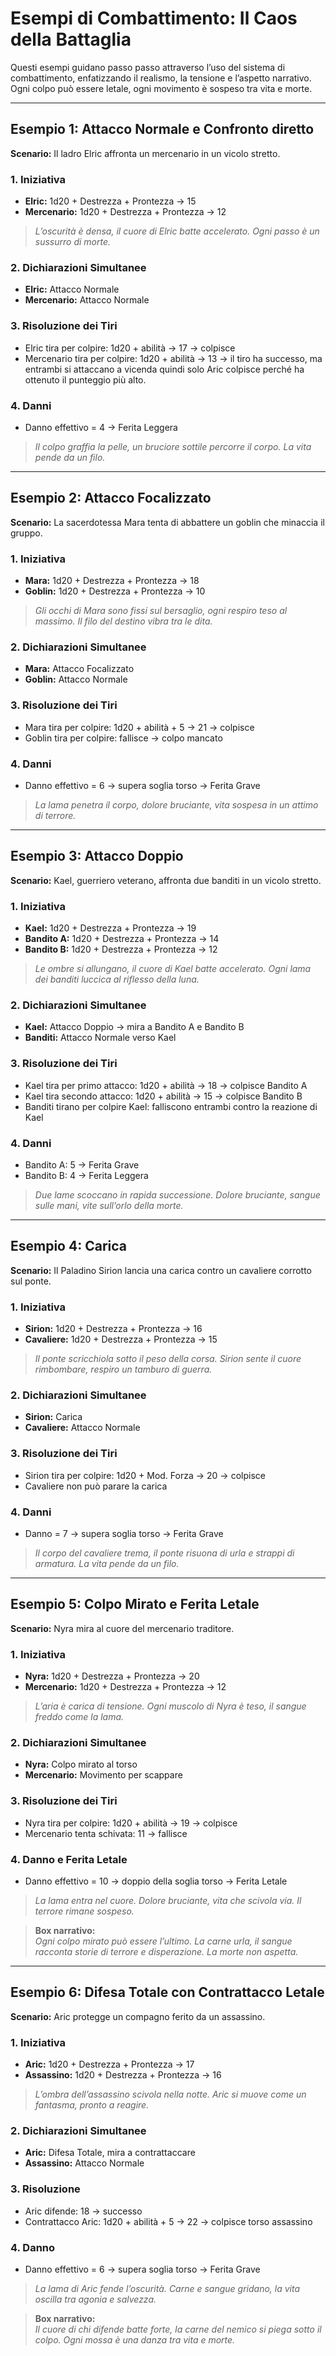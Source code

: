 # Esempi di Combattimento: Il Caos della Battaglia
Questi esempi guidano passo passo attraverso l’uso del sistema di combattimento, enfatizzando il realismo, la tensione e l’aspetto narrativo. Ogni colpo può essere letale, ogni movimento è sospeso tra vita e morte.

---

## Esempio 1: Attacco Normale e Confronto diretto

**Scenario:** Il ladro Elric affronta un mercenario in un vicolo stretto.  

### 1. Iniziativa
- **Elric:** 1d20 + Destrezza + Prontezza → 15  
- **Mercenario:** 1d20 + Destrezza + Prontezza → 12  

> *L’oscurità è densa, il cuore di Elric batte accelerato. Ogni passo è un sussurro di morte.*

### 2. Dichiarazioni Simultanee
- **Elric:** Attacco Normale  
- **Mercenario:** Attacco Normale  

### 3. Risoluzione dei Tiri
- Elric tira per colpire: 1d20 + abilità → 17 → colpisce  
- Mercenario tira per colpire: 1d20 + abilità → 13 → il tiro ha successo, ma entrambi si attaccano a vicenda quindi solo Aric colpisce perché ha ottenuto il punteggio più alto.  

### 4. Danni
- Danno effettivo = 4 → Ferita Leggera  

> *Il colpo graffia la pelle, un bruciore sottile percorre il corpo. La vita pende da un filo.*

---

## Esempio 2: Attacco Focalizzato

**Scenario:** La sacerdotessa Mara tenta di abbattere un goblin che minaccia il gruppo.  

### 1. Iniziativa
- **Mara:** 1d20 + Destrezza + Prontezza → 18  
- **Goblin:** 1d20 + Destrezza + Prontezza → 10  

> *Gli occhi di Mara sono fissi sul bersaglio, ogni respiro teso al massimo. Il filo del destino vibra tra le dita.*

### 2. Dichiarazioni Simultanee
- **Mara:** Attacco Focalizzato  
- **Goblin:** Attacco Normale  

### 3. Risoluzione dei Tiri
- Mara tira per colpire: 1d20 + abilità + 5 → 21 → colpisce  
- Goblin tira per colpire: fallisce → colpo mancato  

### 4. Danni
- Danno effettivo = 6 → supera soglia torso → Ferita Grave  

> *La lama penetra il corpo, dolore bruciante, vita sospesa in un attimo di terrore.*

---

## Esempio 3: Attacco Doppio

**Scenario:** Kael, guerriero veterano, affronta due banditi in un vicolo stretto.  

### 1. Iniziativa
- **Kael:** 1d20 + Destrezza + Prontezza → 19  
- **Bandito A:** 1d20 + Destrezza + Prontezza → 14  
- **Bandito B:** 1d20 + Destrezza + Prontezza → 12  

> *Le ombre si allungano, il cuore di Kael batte accelerato. Ogni lama dei banditi luccica al riflesso della luna.*

### 2. Dichiarazioni Simultanee
- **Kael:** Attacco Doppio → mira a Bandito A e Bandito B  
- **Banditi:** Attacco Normale verso Kael  

### 3. Risoluzione dei Tiri
- Kael tira per primo attacco: 1d20 + abilità → 18 → colpisce Bandito A  
- Kael tira secondo attacco: 1d20 + abilità → 15 → colpisce Bandito B  
- Banditi tirano per colpire Kael: falliscono entrambi contro la reazione di Kael

### 4. Danni
- Bandito A: 5 → Ferita Grave  
- Bandito B: 4 → Ferita Leggera  

> *Due lame scoccano in rapida successione. Dolore bruciante, sangue sulle mani, vite sull’orlo della morte.*

---

## Esempio 4: Carica

**Scenario:** Il Paladino Sirion lancia una carica contro un cavaliere corrotto sul ponte.  

### 1. Iniziativa
- **Sirion:** 1d20 + Destrezza + Prontezza → 16  
- **Cavaliere:** 1d20 + Destrezza + Prontezza → 15  

> *Il ponte scricchiola sotto il peso della corsa. Sirion sente il cuore rimbombare, respiro un tamburo di guerra.*

### 2. Dichiarazioni Simultanee
- **Sirion:** Carica  
- **Cavaliere:** Attacco Normale  

### 3. Risoluzione dei Tiri
- Sirion tira per colpire: 1d20 + Mod. Forza → 20 → colpisce  
- Cavaliere non può parare la carica  

### 4. Danni
- Danno = 7 → supera soglia torso → Ferita Grave  

> *Il corpo del cavaliere trema, il ponte risuona di urla e strappi di armatura. La vita pende da un filo.*

---

## Esempio 5: Colpo Mirato e Ferita Letale

**Scenario:** Nyra mira al cuore del mercenario traditore.  

### 1. Iniziativa
- **Nyra:** 1d20 + Destrezza + Prontezza → 20  
- **Mercenario:** 1d20 + Destrezza + Prontezza → 12  

> *L’aria è carica di tensione. Ogni muscolo di Nyra è teso, il sangue freddo come la lama.*

### 2. Dichiarazioni Simultanee
- **Nyra:** Colpo mirato al torso  
- **Mercenario:** Movimento per scappare  

### 3. Risoluzione dei Tiri
- Nyra tira per colpire: 1d20 + abilità → 19 → colpisce  
- Mercenario tenta schivata: 11 → fallisce  

### 4. Danno e Ferita Letale
- Danno effettivo = 10 → doppio della soglia torso → Ferita Letale  

> *La lama entra nel cuore. Dolore bruciante, vita che scivola via. Il terrore rimane sospeso.*  

> **Box narrativo:**  
> *Ogni colpo mirato può essere l’ultimo. La carne urla, il sangue racconta storie di terrore e disperazione. La morte non aspetta.*

---

## Esempio 6: Difesa Totale con Contrattacco Letale

**Scenario:** Aric protegge un compagno ferito da un assassino.  

### 1. Iniziativa
- **Aric:** 1d20 + Destrezza + Prontezza → 17  
- **Assassino:** 1d20 + Destrezza + Prontezza → 16  

> *L’ombra dell’assassino scivola nella notte. Aric si muove come un fantasma, pronto a reagire.*

### 2. Dichiarazioni Simultanee
- **Aric:** Difesa Totale, mira a contrattaccare  
- **Assassino:** Attacco Normale  

### 3. Risoluzione
- Aric difende: 18 → successo  
- Contrattacco Aric: 1d20 + abilità + 5 → 22 → colpisce torso assassino  

### 4. Danno
- Danno effettivo = 6 → supera soglia torso → Ferita Grave  

> *La lama di Aric fende l’oscurità. Carne e sangue gridano, la vita oscilla tra agonia e salvezza.*

> **Box narrativo:**  
> *Il cuore di chi difende batte forte, la carne del nemico si piega sotto il colpo. Ogni mossa è una danza tra vita e morte.*
